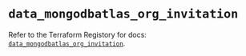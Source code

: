 # `data_mongodbatlas_org_invitation`

Refer to the Terraform Registory for docs: [`data_mongodbatlas_org_invitation`](https://www.terraform.io/docs/providers/mongodbatlas/d/org_invitation).

